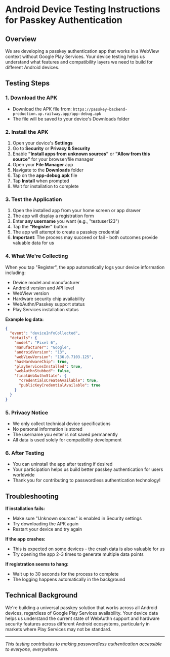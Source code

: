 # Android Device Testing Instructions for Passkey Authentication

## Overview
We are developing a passkey authentication app that works in a WebView context without Google Play Services. Your device testing helps us understand what features and compatibility layers we need to build for different Android devices.

## Testing Steps

### 1. Download the APK
- Download the APK file from: `https://passkey-backend-production.up.railway.app/app-debug.apk`
- The file will be saved to your device's Downloads folder

### 2. Install the APK
1. Open your device's **Settings**
2. Go to **Security** or **Privacy & Security**
3. Enable **"Install apps from unknown sources"** or **"Allow from this source"** for your browser/file manager
4. Open your **File Manager** app
5. Navigate to the **Downloads** folder
6. Tap on the **app-debug.apk** file
7. Tap **Install** when prompted
8. Wait for installation to complete

### 3. Test the Application
1. Open the installed app from your home screen or app drawer
2. The app will display a registration form
3. Enter **any username** you want (e.g., "testuser123")
4. Tap the **"Register"** button
5. The app will attempt to create a passkey credential
6. **Important**: The process may succeed or fail - both outcomes provide valuable data for us

### 4. What We're Collecting
When you tap "Register", the app automatically logs your device information including:
- Device model and manufacturer
- Android version and API level
- WebView version
- Hardware security chip availability
- WebAuthn/Passkey support status
- Play Services installation status

**Example log data:**
```json
{
  "event": "deviceInfoCollected",
  "details": {
    "model": "Pixel 6",
    "manufacturer": "Google",
    "androidVersion": "13",
    "webViewVersion": "136.0.7103.125",
    "hasHardwareChip": true,
    "playServicesInstalled": true,
    "webAuthnStubbed": false,
    "finalWebAuthnState": {
      "credentialsCreateAvailable": true,
      "publicKeyCredentialAvailable": true
    }
  }
}
```

### 5. Privacy Notice
- We only collect technical device specifications
- No personal information is stored
- The username you enter is not saved permanently
- All data is used solely for compatibility development

### 6. After Testing
- You can uninstall the app after testing if desired
- Your participation helps us build better passkey authentication for users worldwide
- Thank you for contributing to passwordless authentication technology!

## Troubleshooting

**If installation fails:**
- Make sure "Unknown sources" is enabled in Security settings
- Try downloading the APK again
- Restart your device and try again

**If the app crashes:**
- This is expected on some devices - the crash data is also valuable for us
- Try opening the app 2-3 times to generate multiple data points

**If registration seems to hang:**
- Wait up to 30 seconds for the process to complete
- The logging happens automatically in the background

## Technical Background
We're building a universal passkey solution that works across all Android devices, regardless of Google Play Services availability. Your device data helps us understand the current state of WebAuthn support and hardware security features across different Android ecosystems, particularly in markets where Play Services may not be standard.

---
*This testing contributes to making passwordless authentication accessible to everyone, everywhere.*